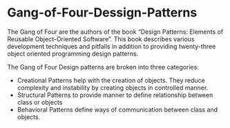 # Gang-of-Four-Dessign-Patterns

The Gang of Four are the authors of the book “Design Patterns: Elements 
of Reusable Object-Oriented Software”.  This book describes various 
development techniques and pitfalls in addition to providing twenty-three 
object oriented programming design patterns.

The Gang of Four Design patterns are broken into three categories: 
-	Creational Patterns help with the creation of objects. They reduce 
  complexity and instability by creating objects in controlled manner.
-	Structural Patterns to provide manner to define relationship between 
  class or objects
-	Behavioral Patterns define ways of communication between class and objects.

